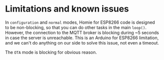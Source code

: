 # Limitations and known issues

In `configuration` and `normal` modes, Homie for ESP8266 code is designed to be non-blocking, so that you can do other tasks in the main `loop()`. However, the connection to the MQTT broker is blocking during ~5 seconds in case the server is unreachable. This is an Arduino for ESP8266 limitation, and we can't do anything on our side to solve this issue, not even a timeout.

The `OTA` mode is blocking for obvious reason.
